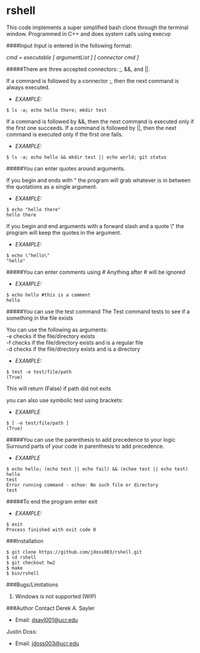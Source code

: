 # rshell
This code implements a super simplified bash clone through the terminal window. Programmed in C++ and does system calls using execvp


####Input
Input is entered in the following format:

*cmd = executable [ argumentList ] [ connector cmd ]*

#####There are three accepted connectors: ;, &&, and ||.

If a command is followed by a connector ;, then the next command is always executed.

* *EXAMPLE:*
````
$ ls -a; echo hello there; mkdir test
````

If a command is followed by &&, then the next command is executed only if the first one succeeds.  If a command is followed by ||, then the next command is executed only if the first one fails. 

* *EXAMPLE:*
````
$ ls -a; echo hello && mkdir test || echo world; git status
````
#####You can enter quotes around arguments. 

If you begin and ends with " the program will grab whatever is in between the quotations as a single argument.

* *EXAMPLE:*
````
$ echo "hello there"  
hello there
````
If you begin and end arguments with a forward slash and a quote \\" the program will keep the quotes in the argument.

* *EXAMPLE:*
````
$ echo \"hello\" 
"hello"
````
#####You can enter comments using \# 
Anything after # will be ignored
* *EXAMPLE:*
````
$ echo hello #this is a comment
hello
````
#####You can use the test command
The Test command tests to see if a something in the file exists

You can use the following as arguments:  
-e checks if the file/directory exists  
-f checks if the file/directory exists and is a regular file  
-d checks if the file/directory exists and is a directory  
* *EXAMPLE:*
````
$ test -e test/file/path
(True)
````  
This will return (False) if path did not exits  

you can also use symbolic test using brackets:  
* *EXAMPLE*
````
$ [ -e test/file/path ]
(True)
````  
#####You can use the parenthesis to add precedence to your logic
Surround parts of your code in parenthesis to add precedence.
 
* *EXAMPLE*
````
$ echo hello; (echo test || echo fail) && (echoe test || echo test)
hello
test
Error running command - echoe: No such file or directory
test
````  
#####To end the program enter exit
* *EXAMPLE:*
````
$ exit
Process finished with exit code 0
````
###Installation

````
$ git clone https://github.com/jdoss003/rshell.git
$ cd rshell
$ git checkout hw2
$ make 
$ bin/rshell
````

###Bugs/Limitations
1. Windows is not supported (WIP)

###Author Contact
Derek A. Sayler 
* Email: dsayl001@ucr.edu

Justin Doss: 
* Email: jdoss003@ucr.edu